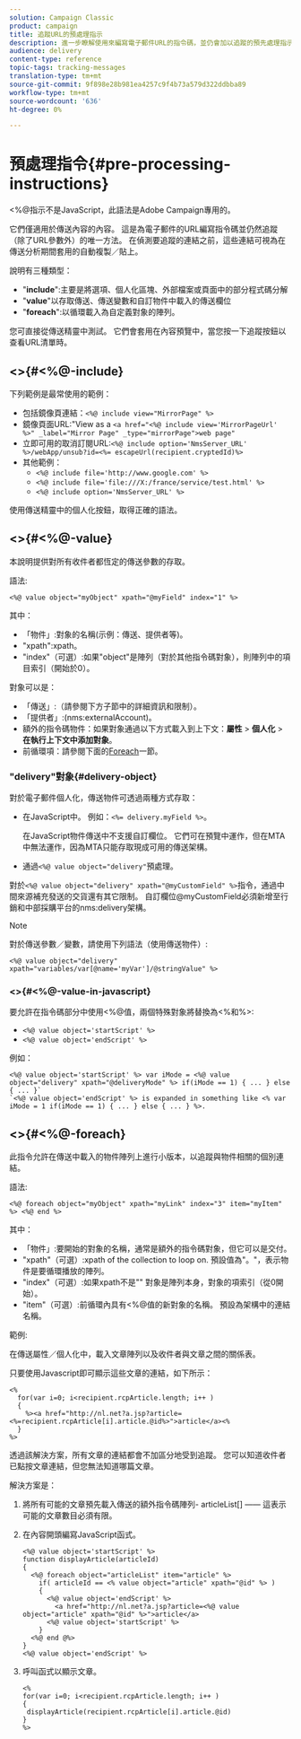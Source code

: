 ```yaml
---
solution: Campaign Classic
product: campaign
title: 追蹤URL的預處理指示
description: 進一步瞭解使用來編寫電子郵件URL的指令碼，並仍會加以追蹤的預先處理指示。
audience: delivery
content-type: reference
topic-tags: tracking-messages
translation-type: tm+mt
source-git-commit: 9f898e28b981ea4257c9f4b73a579d322ddbba89
workflow-type: tm+mt
source-wordcount: '636'
ht-degree: 0%

---
```



# 預處理指令{#pre-processing-instructions}

&lt;%@指示不是JavaScript，此語法是Adobe Campaign專用的。

它們僅適用於傳送內容的內容。 這是為電子郵件的URL編寫指令碼並仍然追蹤（除了URL參數外）的唯一方法。 在偵測要追蹤的連結之前，這些連結可視為在傳送分析期間套用的自動複製／貼上。

說明有三種類型：

* &quot;**include**&quot;:主要是將選項、個人化區塊、外部檔案或頁面中的部分程式碼分解
* &quot;**value**&quot;以存取傳送、傳送變數和自訂物件中載入的傳送欄位
* &quot;**foreach**&quot;:以循環載入為自定義對象的陣列。

您可直接從傳送精靈中測試。 它們會套用在內容預覽中，當您按一下追蹤按鈕以查看URL清單時。

## &lt;>{#<%@-include}

下列範例是最常使用的範例：

* 包括鏡像頁連結：`<%@ include view="MirrorPage" %>`
* 鏡像頁面URL:&quot;View as a `<a href="<%@ include view='MirrorPageUrl' %>" _label="Mirror Page" _type="mirrorPage">web page"`
* 立即可用的取消訂閱URL:`<%@ include option='NmsServer_URL' %>/webApp/unsub?id=<%= escapeUrl(recipient.cryptedId)%>`
* 其他範例：
   * `<%@ include file='http://www.google.com' %>`
   * `<%@ include file='file:///X:/france/service/test.html' %>`
   * `<%@ include option='NmsServer_URL' %>`

使用傳送精靈中的個人化按鈕，取得正確的語法。

## &lt;>{#<%@-value}

本說明提供對所有收件者都恆定的傳送參數的存取。

語法:

`<%@ value object="myObject" xpath="@myField" index="1" %>`

其中：

* 「物件」:對象的名稱(示例：傳送、提供者等)。
* &quot;xpath&quot;:xpath。
* &quot;index&quot;（可選）:如果&quot;object&quot;是陣列（對於其他指令碼對象），則陣列中的項目索引（開始於0）。

對象可以是：

* 「傳送」:（請參閱下方子節中的詳細資訊和限制）。
* 「提供者」:(nms:externalAccount)。
* 額外的指令碼物件：如果對象通過以下方式載入到上下文：**屬性** > **個人化** > **在執行上下文中添加對象**。
* 前循環項：請參閱下面的[Foreach](#<%@-foreach)一節。

### &quot;delivery&quot;對象{#delivery-object}

對於電子郵件個人化，傳送物件可透過兩種方式存取：

* 在JavaScript中。 例如：`<%= delivery.myField %>`。

   在JavaScript物件傳送中不支援自訂欄位。 它們可在預覽中運作，但在MTA中無法運作，因為MTA只能存取現成可用的傳送架構。

* 通過`<%@ value object="delivery"`預處理。

對於`<%@ value object="delivery" xpath="@myCustomField" %>`指令，通過中間來源補充發送的交貨還有其它限制。 自訂欄位@myCustomField必須新增至行銷和中部採購平台的nms:delivery架構。

>[!NOTE]
>
>對於傳送參數／變數，請使用下列語法（使用傳送物件）:
>
>`<%@ value object="delivery" xpath="variables/var[@name='myVar']/@stringValue" %>`

### &lt;>{#<%@-value-in-javascript}

要允許在指令碼部分中使用&lt;%@值，兩個特殊對象將替換為&lt;%和%>:

* `<%@ value object='startScript' %>`
* `<%@ value object='endScript' %>`

例如：

```
<%@ value object='startScript' %> var iMode = <%@ value object="delivery" xpath="@deliveryMode" %> if(iMode == 1) { ... } else { ... }`
`<%@ value object='endScript' %> is expanded in something like <% var iMode = 1 if(iMode == 1) { ... } else { ... } %>.
```

## &lt;>{#<%@-foreach}

此指令允許在傳送中載入的物件陣列上進行小版本，以追蹤與物件相關的個別連結。

語法:

`<%@ foreach object="myObject" xpath="myLink" index="3" item="myItem" %> <%@ end %>`

其中：

* 「物件」:要開始的對象的名稱，通常是額外的指令碼對象，但它可以是交付。
* &quot;xpath&quot;（可選）:xpath of the collection to loop on. 預設值為&quot;。&quot;，表示物件是要循環播放的陣列。
* &quot;index&quot;（可選）:如果xpath不是&quot;&quot; 對象是陣列本身，對象的項索引（從0開始）。
* &quot;item&quot;（可選）:前循環內具有&lt;%@值的新對象的名稱。 預設為架構中的連結名稱。

範例:

在傳送屬性／個人化中，載入文章陣列以及收件者與文章之間的關係表。

只要使用Javascript即可顯示這些文章的連結，如下所示：

```
<%
  for(var i=0; i<recipient.rcpArticle.length; i++ )
  {
    %><a href="http://nl.net?a.jsp?article=<%=recipient.rcpArticle[i].article.@id%>">article</a><%
  }
%>
```

透過該解決方案，所有文章的連結都會不加區分地受到追蹤。 您可以知道收件者已點按文章連結，但您無法知道哪篇文章。

解決方案是：

1. 將所有可能的文章預先載入傳送的額外指令碼陣列- articleList[] —— 這表示可能的文章數目必須有限。
1. 在內容開頭編寫JavaScript函式。

   ```
   <%@ value object='startScript' %>
   function displayArticle(articleId)
   {
     <%@ foreach object="articleList" item="article" %>
       if( articleId == <% value object="article" xpath="@id" %> ) 
       {
         <%@ value object='endScript' %>
           <a href="http://nl.net?a.jsp?article=<%@ value object="article" xpath="@id" %>">article</a>
         <%@ value object='startScript' %>
       } 
     <%@ end @%>
   }
   <%@ value object='endScript' %>
   ```
1. 呼叫函式以顯示文章。

   ```
   <%
   for(var i=0; i<recipient.rcpArticle.length; i++ )
   {
    displayArticle(recipient.rcpArticle[i].article.@id)
   }
   %>
   ```

